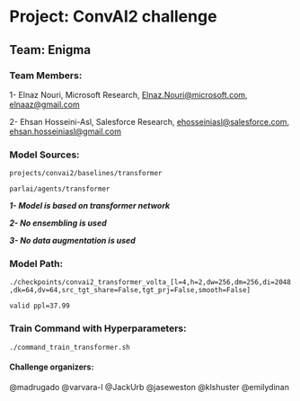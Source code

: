 
# Project: ConvAI2 challenge

## Team: Enigma


### Team Members:

1- Elnaz Nouri, Microsoft Research, Elnaz.Nouri@microsoft.com, elnaaz@gmail.com 

2- Ehsan Hosseini-Asl, Salesforce Research, ehosseiniasl@salesforce.com, ehsan.hosseiniasl@gmail.com


### Model Sources:
`projects/convai2/baselines/transformer`

`parlai/agents/transformer`

***1- Model is based on transformer network***

***2- No ensembling is used***

***3- No data augmentation is used***

### Model Path:
```./checkpoints/convai2_transformer_volta_[l=4,h=2,dw=256,dm=256,di=2048,dk=64,dv=64,src_tgt_share=False,tgt_prj=False,smooth=False]```

`valid ppl=37.99`


### Train Command with Hyperparameters:
```./command_train_transformer.sh```


#### Challenge organizers:
@madrugado 
@varvara-l
@JackUrb
@jaseweston
@klshuster
@emilydinan
